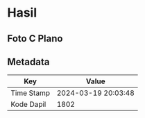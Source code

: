 # Hasil

## Foto C Plano


## Metadata

| Key        | Value               |
| ---------- | ------------------- |
| Time Stamp | 2024-03-19 20:03:48 |
| Kode Dapil | 1802                |



